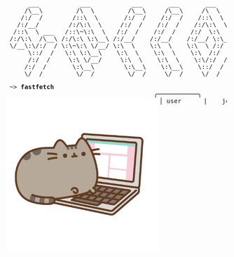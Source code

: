<pre>
      ___           ___           ___       ___       ___     
     /\__\         /\  \         /\__\     /\__\     /\  \    
    /:/  /        /::\  \       /:/  /    /:/  /    /::\  \   
   /:/__/        /:/\:\  \     /:/  /    /:/  /    /:/\:\  \  
  /::\  \ ___   /::\~\:\  \   /:/  /    /:/  /    /:/  \:\  \ 
 /:/\:\  /\__\ /:/\:\ \:\__\ /:/__/    /:/__/    /:/__/ \:\__\
 \/__\:\/:/  / \:\~\:\ \/__/ \:\  \    \:\  \    \:\  \ /:/  /
      \::/  /   \:\ \:\__\    \:\  \    \:\  \    \:\  /:/  / 
      /:/  /     \:\ \/__/     \:\  \    \:\  \    \:\/:/  /  
     /:/  /       \:\__\        \:\__\    \:\__\    \::/  /   
     \/__/         \/__/         \/__/     \/__/     \/__/    
</pre>

<pre>
 ~> <strong>fastfetch</strong>
                                        ╭───────────╮
<img src="kitty.png" alt="kitty.png" style="float: left; width: 350px;">│ user      |    josh
                                        │ distro    |    Arch BTW
                                        │ kernel    |    Linux 6.13.7-3
                                        │ uptime    |    3 Hrs 44 Mins
                                        │ term      |    ghostty
                                        │ shell     |    fish
                                        │ disk      |    260.50 GiB (28%)
                                        │ memory    |    5.06 GiB (16%)
                                        ╰───────────╯
</pre>
